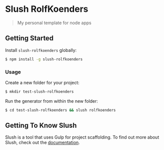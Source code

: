
# Slush RolfKoenders

> My personal template for node apps

## Getting Started
Install `slush-rolfkoenders` globally:

```bash
$ npm install -g slush-rolfkoenders
```

### Usage
Create a new folder for your project:

```bash
$ mkdir test-slush-rolfkoenders
```

Run the generator from within the new folder:

```bash
$ cd test-slush-rolfkoenders && slush rolfkoenders
```

## Getting To Know Slush
Slush is a tool that uses Gulp for project scaffolding.
To find out more about Slush, check out the [documentation](https://github.com/slushjs/slush).
